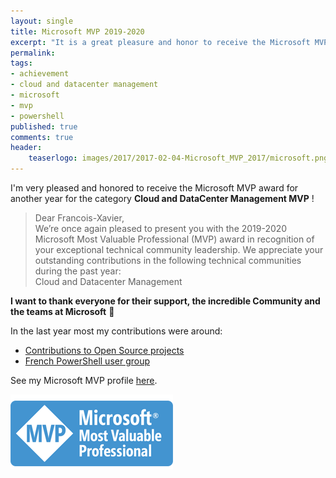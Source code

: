 ```yaml
---
layout: single
title: Microsoft MVP 2019-2020
excerpt: "It is a great pleasure and honor to receive the Microsoft MVP award for another year"
permalink:
tags: 
- achievement
- cloud and datacenter management
- microsoft
- mvp
- powershell
published: true
comments: true
header:
    teaserlogo: images/2017/2017-02-04-Microsoft_MVP_2017/microsoft.png
---
```


I'm very pleased and honored to receive the Microsoft MVP award for another year for the category <b>Cloud and DataCenter Management MVP</b> !

> Dear Francois-Xavier,<br>
> We’re once again pleased to present you with the 2019-2020 Microsoft Most Valuable Professional (MVP) award in recognition of your exceptional technical community leadership. We appreciate your outstanding contributions in the following technical communities during the past year:<br>
>    Cloud and Datacenter Management

**I want to thank everyone for their support, the incredible Community and the teams at Microsoft** :bow:

In the last year most my contributions were around:

* [Contributions to Open Source projects](https://github.com/lazywinadmin)
* [French PowerShell user group](https://frpsug.com/meet)

See my Microsoft MVP profile <a href="https://mvp.microsoft.com/en-us/PublicProfile/5000475" target="_blank">here</a>.

![image-center](/images/2018/2018-07-01-Microsoft_MVP_2018-2019/MicrosoftMVPLogo.png)
